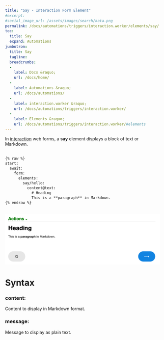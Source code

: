 ```yaml
---
title: "Say - Interaction Form Element"
#excerpt: 
#social_image_url: /assets/images/search/kata.png
permalink: /docs/automations/triggers/interaction.worker/elements/say/
toc:
  title: Say
  expand: Automations
jumbotron:
  title: Say
  tagline: 
  breadcrumbs:
  -
    label: Docs &raquo;
    url: /docs/home/
  -
    label: Automations &raquo;
    url: /docs/automations/
  -
    label: interaction.worker &raquo;
    url: /docs/automations/triggers/interaction.worker/
  -
    label: Elements &raquo;
    url: /docs/automations/triggers/interaction.worker/#elements
---
```


In [interaction](/docs/automations/triggers/interaction.worker/) web forms, a **say** element displays a block of text or Markdown.

<pre>
<code class="language-cerb">
{% raw %}
start:
  await:
    form:
      elements:
        say/hello:
          content@text:
            # Heading
            This is a **paragraph** in Markdown.
{% endraw %}
</code>
</pre>

<div class="cerb-screenshot">
<img src="/assets/images/docs/automations/triggers/interaction.worker/elements/say.png" class="screenshot">
</div>

# Syntax

### content:

Content to display in Markdown format.

### message:

Message to display as plain text.
